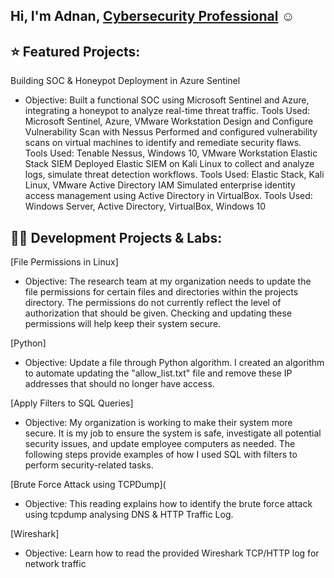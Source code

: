 ## Hi, I'm Adnan, <a href="https://www.linkedin.com/in/adnan-ali-yussuf-59151028b/">Cybersecurity Professional</a> ☺

## ⭐ Featured Projects:

Building SOC & Honeypot Deployment in Azure Sentinel
- Objective: Built a functional SOC using Microsoft Sentinel and Azure, integrating a honeypot to analyze real-time threat traffic.
Tools Used: Microsoft Sentinel, Azure, VMware Workstation
Design and Configure Vulnerability Scan with Nessus
Performed and configured vulnerability scans on virtual machines to identify and remediate security flaws.
Tools Used: Tenable Nessus, Windows 10, VMware Workstation
Elastic Stack SIEM 
Deployed Elastic SIEM on Kali Linux to collect and analyze logs, simulate threat detection workflows.
Tools Used: Elastic Stack, Kali Linux, VMware
Active Directory IAM
Simulated enterprise identity access management using Active Directory in VirtualBox.
Tools Used: Windows Server, Active Directory, VirtualBox, Windows 10



## 👨‍💻 Development Projects & Labs:

[File Permissions in Linux]

- Objective: The research team at my organization needs to update the file permissions for certain files and directories within the projects directory. The permissions do not currently reflect the level of authorization that should be given. Checking and updating these permissions will help keep their system secure.

[Python]

- Objective: Update a file through Python algorithm. I created an algorithm to automate updating the "allow_list.txt" file and remove these IP addresses that should no longer have access.

[Apply Filters to SQL Queries]

- Objective: My organization is working to make their system more secure. It is my job to ensure the system is safe, investigate all potential security issues, and update employee computers as needed. The following steps provide examples of how I used SQL with filters to perform security-related tasks.

[Brute Force Attack using TCPDump](
- Objective: This reading explains how to identify the brute force attack using tcpdump analysing DNS & HTTP Traffic Log.

[Wireshark]
- Objective: Learn how to read the provided Wireshark TCP/HTTP log for network traffic 


<!--
**CAdnany/Cadnany** is a ✨ _special_ ✨ repository because its `README.md` (this file) appears on your GitHub profile.



